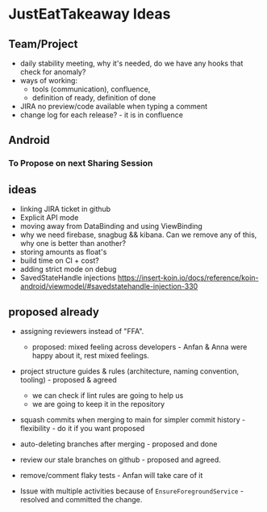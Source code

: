 # JustEatTakeaway Ideas

## Team/Project
- daily stability meeting, why it's needed, do we have any hooks that check for anomaly?
- ways of working:
  - tools (communication), confluence, 
  - definition of ready, definition of done 
- JIRA no preview/code available when typing a comment
- change log for each release? - it is in confluence


## Android

### To Propose on next Sharing Session

## ideas
- linking JIRA ticket in github
- Explicit API mode
- moving away from DataBinding and using ViewBinding
- why we need firebase, snagbug && kibana. Can we remove any of this, why one is better than another?
- storing amounts as float's
- build time on CI + cost?
- adding strict mode on debug 
- SavedStateHandle injections https://insert-koin.io/docs/reference/koin-android/viewmodel/#savedstatehandle-injection-330


## proposed already
- assigning reviewers instead of "FFA". 
  - proposed: mixed feeling across developers - Anfan & Anna were happy about it, rest mixed feelings.

- project structure guides & rules (architecture, naming convention, tooling) - proposed & agreed
  - we can check if lint rules are going to help us
  - we are going to keep it in the repository
- squash commits when merging to main for simpler commit history - flexibility - do it if you want proposed
- auto-deleting branches after merging - proposed and done
- review our stale branches on github - proposed and agreed.
- remove/comment flaky tests - Anfan will take care of it
- Issue with multiple activities because of `EnsureForegroundService` - resolved and committed the change.